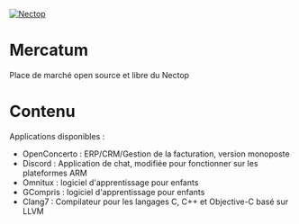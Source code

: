 [![Nectop](https://img.shields.io/badge/Acheter-Un%20Nectop-green.svg)](https://nectrium.com)

# Mercatum
Place de marché open source et libre du Nectop

# Contenu

Applications disponibles :

- OpenConcerto : ERP/CRM/Gestion de la facturation, version monoposte
- Discord : Application de chat, modifiée pour fonctionner sur les plateformes ARM
- Omnitux : logiciel d'apprentissage pour enfants
- GCompris : logiciel d'apprentissage pour enfants
- Clang7 : Compilateur pour les langages C, C++ et Objective-C basé sur LLVM
